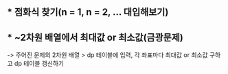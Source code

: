 ## * 점화식 찾기(n = 1, n = 2, ... 대입해보기)

## * ~2차원 배열에서 최대값 or 최소값(금광문제) 
-> 주어진 문제의 2차원 배열 > dp 테이블에 입력, 각 좌표마다 최대값 or 최소값 구하고 dp 테이블 갱신하기
